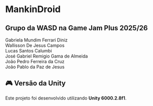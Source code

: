 # MankinDroid

## Grupo da WASD na Game Jam Plus 2025/26
Gabriela Mundim Ferrari Diniz  
Wallisson De Jesus Campos  
Lucas Santos Calumbi  
José Gabriel Remigio Gama de Almeida  
João Pedro Ferreira da Cruz  
João Pablo da Paz de Jesus  

## 🎮 Versão da Unity  
Este projeto foi desenvolvido utilizando **Unity 6000.2.8f1**.
